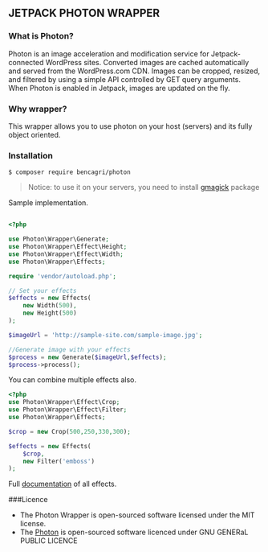 ## JETPACK PHOTON WRAPPER

### What is Photon?

Photon is an image acceleration and modification service for Jetpack-connected WordPress sites. Converted images are cached automatically and served from the WordPress.com CDN. Images can be cropped, resized, and filtered by using a simple API controlled by GET query arguments. When Photon is enabled in Jetpack, images are updated on the fly.

### Why wrapper?

This wrapper allows you to use photon on your host (servers) and its fully object oriented.


### Installation

```
$ composer require bencagri/photon
```

> Notice: to use it on your servers, you need to install [gmagick](https://pecl.php.net/package/gmagick) package

Sample implementation.
```php

<?php

use Photon\Wrapper\Generate;
use Photon\Wrapper\Effect\Height;
use Photon\Wrapper\Effect\Width;
use Photon\Wrapper\Effects;

require 'vendor/autoload.php';

// Set your effects
$effects = new Effects(
    new Width(500),
    new Height(500)
);

$imageUrl = 'http://sample-site.com/sample-image.jpg';

//Generate image with your effects
$process = new Generate($imageUrl,$effects);
$process->process();
```

You can combine multiple effects also.

```php
<?php
use Photon\Wrapper\Effect\Crop;
use Photon\Wrapper\Effect\Filter;
use Photon\Wrapper\Effects;

$crop = new Crop(500,250,330,300);

$effects = new Effects(
    $crop,
    new Filter('emboss')
);
```

Full [documentation](examples/readme.md) of all effects.


###Licence
* The Photon Wrapper is open-sourced software licensed under the MIT license.
* The [Photon](https://code.trac.wordpress.org/browser/photon/LICENSE) is open-sourced software licenced under GNU GENERaL PUBLIC LICENCE
